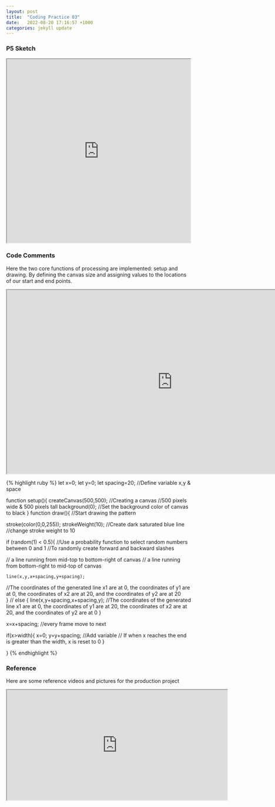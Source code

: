 ```yaml
---
layout: post
title:  "Coding Practice 03"
date:   2022-08-20 17:16:57 +1000
categories: jekyll update
---
```

### P5 Sketch
<iframe width=500 height=500 src="https://editor.p5js.org/GuiGui0v0/full/2wX_FRQzK"> </iframe>

### Code Comments
Here the two core functions of processing are implemented: setup and drawing. By defining the canvas size and assigning values to the locations of our start and end points.
<iframe width=900 height=500 src="https://www.alpharithms.com/wp-content/uploads/2049/step-1-create-a-line.jpg"> </iframe>


{% highlight ruby %}
let x=0;
let y=0;
let spacing=20;
  //Define variable x,y & space
  

function setup(){
  createCanvas(500,500);
//Creating a canvas
//500 pixels wide & 500 pixels tall
  background(0);
//Set the background color of canvas to black
}
function draw(){
//Start drawing the pattern
  
  stroke(color(0,0,255));
  strokeWeight(10);
//Create dark saturated blue line
//change stroke weight to 10 
  
  if (random(1) < 0.5){
  //Use a probability function to select random numbers between 0 and 1
  //To randomly create forward and backward slashes  
  
 // a line running from mid-top to bottom-right of canvas
 // a line running from bottom-right to mid-top of canvas 
  
    line(x,y,x+spacing,y+spacing);
//The coordinates of the generated line x1 are at 0, the coordinates of y1 are at 0, the coordinates of x2 are at 20, and the coordinates of y2 are at 20    
  }
 // 
  else {
   line(x,y+spacing,x+spacing,y);
//The coordinates of the generated line x1 are at 0, the coordinates of y1 are at 20, the coordinates of x2 are at 20, and the coordinates of y2 are at 0
  }
  
  
  x=x+spacing;
 //every frame move to next 
  
  if(x>width){
    x=0;
    y=y+spacing;
 //Add variable
 // If when x reaches the end is greater than the width, x is reset to 0 
  }
  
}
{% endhighlight %}

### Reference
Here are some reference videos and pictures for the production project
<iframe width=600 height=300 src="https://www.youtube.com/watch?v=bEyTZ5ZZxZs&t=59s"> </iframe>